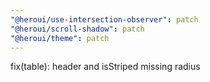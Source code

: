 ```yaml
---
"@heroui/use-intersection-observer": patch
"@heroui/scroll-shadow": patch
"@heroui/theme": patch
---
```


fix(table): header and isStriped missing radius
